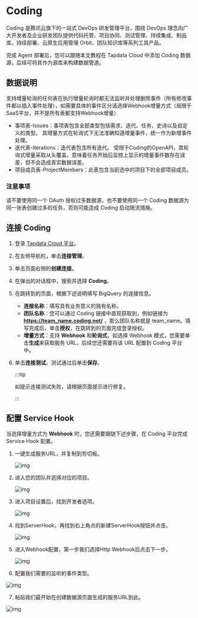 # Coding

Coding 是腾讯云旗下的一站式 DevOps 研发管理平台，围绕 DevOps 理念向广大开发者及企业研发团队提供代码托管、项目协同、测试管理、持续集成、制品库、持续部署、云原生应用管理 Orbit、团队知识库等系列工具产品。

完成 Agent 部署后，您可以跟随本文教程在 Tapdata Cloud 中添加 Coding 数据源，后续可将其作为源库来构建数据管道。

## 数据说明

支持增量轮询的任何表在执行增量轮询时都无法监听并处理删除事件（所有修改事件都以插入事件处理），如需要具体的事件区分请选择Webhook增量方式（局限于SaaS平台，并不是所有表都支持Webhook增量）

* 事项表-Issues：事项表包含全部类型包括需求、迭代、任务、史诗以及自定义的类型。 其增量方式在轮询式下无法准确知道增量事件，统一作为新增事件处理。
* 迭代表-Iterations：迭代表包含所有迭代。 受限于Coding的OpenAPI，其轮询式增量采取从头覆盖，意味着任务开始后监控上显示的增量事件数存在误差，但不会造成真实数据误差。
* 项目成员表-ProjectMembers：此表包含当前选中的项目下的全部项目成员。

### 注意事项

请不要使用同一个 OAuth 授权过多数据源，也不要使用同一个 Coding 数据源为同一张表创建过多的任务，否则可能造成 Coding 启动限流措施。

## 连接 Coding

1. 登录 [Tapdata Cloud 平台](https://cloud.tapdata.net/console/v3/)。
2. 在左侧导航栏，单击**连接管理**。
3. 单击页面右侧的**创建连接**。
4. 在弹出的对话框中，搜索并选择 **Coding**。
5. 在跳转到的页面，根据下述说明填写 BigQuery 的连接信息。
   * **连接名称**：填写具有业务意义的独有名称。
   * **团队名称**：您可以通过 Coding 链接中直观获取到，例如链接为 **https://team_name.coding.net/** ，那么团队名称就是 team_name。填写完成后，单击**授权**，在跳转到的页面完成登录授权。
   * **增量方式**：支持 **Webhook** 和**轮询式**，如选择 Webhook 模式，您需要单击**生成**来获取服务 URL，后续您还需要将该 URL 配置到 Coding 平台中。
6. 单击**连接测试**，测试通过后单击**保存**。

   :::tip

   如提示连接测试失败，请根据页面提示进行修复。

   :::

## 配置 Service Hook

当选择增量方式为 **Webhook** 时，您还需要跟随下述步骤，在 Coding 平台完成 Service Hook 配置。

1. 一键生成服务URL，并复制到剪切板。

   ![img](https://tapdata-bucket-01.oss-cn-beijing.aliyuncs.com/doc/coding/generate.PNG)

2. 进入您的团队并选择对应的项目。

   ![img](https://tapdata-bucket-01.oss-cn-beijing.aliyuncs.com/doc/coding/init.PNG)

3. 进入项目设置后，找到开发者选项。

   ![img](https://tapdata-bucket-01.oss-cn-beijing.aliyuncs.com/doc/coding/developer.PNG)

4. 找到ServerHook，再找到右上角点的新建ServerHook按钮并点击。

   ![img](https://tapdata-bucket-01.oss-cn-beijing.aliyuncs.com/doc/coding/init-webhook.PNG)

5. 进入Webhook配置，第一步我们选择Http Webhook后点击下一步。

   ![img](https://tapdata-bucket-01.oss-cn-beijing.aliyuncs.com/doc/coding/webhook.PNG)

6.  配置我们需要的监听的事件类型。

   ![img](https://tapdata-bucket-01.oss-cn-beijing.aliyuncs.com/doc/coding/monitor.PNG)

7.  粘贴我们最开始在创建数据源页面生成的服务URL到此。

   ![img](https://tapdata-bucket-01.oss-cn-beijing.aliyuncs.com/doc/coding/url.PNG)

